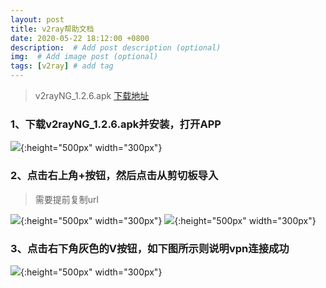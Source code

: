 ```yaml
---
layout: post
title: v2ray帮助文档
date: 2020-05-22 18:12:00 +0800
description:  # Add post description (optional)
img:  # Add image post (optional)
tags: [v2ray] # add tag
---
```


> v2rayNG_1.2.6.apk [下载地址]({{site.baseurl}}/assets/file/v2rayNG_1.2.6.apk)

### 1、下载v2rayNG_1.2.6.apk并安装，打开APP
![]({{site.baseurl}}/assets/img/20200522001.png){:height="500px" width="300px"}

### 2、点击右上角+按钮，然后点击从剪切板导入

>需要提前复制url

![]({{site.baseurl}}/assets/img/20200522002.png){:height="500px" width="300px"}
![]({{site.baseurl}}/assets/img/20200522003.png){:height="500px" width="300px"}

### 3、点击右下角灰色的V按钮，如下图所示则说明vpn连接成功

![]({{site.baseurl}}/assets/img/20200522003.png){:height="500px" width="300px"}
